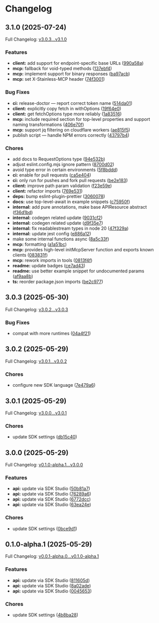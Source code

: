 # Changelog

## 3.1.0 (2025-07-24)

Full Changelog: [v3.0.3...v3.1.0](https://github.com/bem-team/bem-sdk-typescript/compare/v3.0.3...v3.1.0)

### Features

* **client:** add support for endpoint-specific base URLs ([990a58a](https://github.com/bem-team/bem-sdk-typescript/commit/990a58a19806153e7bee48bfca5dd16614770faf))
* **mcp:** fallback for void-typed methods ([137ebf4](https://github.com/bem-team/bem-sdk-typescript/commit/137ebf429194594738c859619ba52fd48e19895d))
* **mcp:** implement support for binary responses ([ba97acb](https://github.com/bem-team/bem-sdk-typescript/commit/ba97acb06e2713f03cf425adbdec8c2d467cde09))
* **mcp:** set X-Stainless-MCP header ([74f3001](https://github.com/bem-team/bem-sdk-typescript/commit/74f3001bf00ecbf8a046d5896759c6fdbb2eeae5))


### Bug Fixes

* **ci:** release-doctor — report correct token name ([514da01](https://github.com/bem-team/bem-sdk-typescript/commit/514da01a63ce02ade84809aaa6fa52ce01eebad7))
* **client:** explicitly copy fetch in withOptions ([19f64e0](https://github.com/bem-team/bem-sdk-typescript/commit/19f64e0d00cdab5a011a5b9661a9d522bd48d63a))
* **client:** get fetchOptions type more reliably ([1a83516](https://github.com/bem-team/bem-sdk-typescript/commit/1a8351630995d927003ab462572ea41e261498f1))
* **mcp:** include required section for top-level properties and support naming transformations ([406e70f](https://github.com/bem-team/bem-sdk-typescript/commit/406e70f5fb9790c8803f63c28fea0b2053c720d3))
* **mcp:** support jq filtering on cloudflare workers ([ae815f5](https://github.com/bem-team/bem-sdk-typescript/commit/ae815f51725609d625a2ef668a58bb2374a036cf))
* publish script — handle NPM errors correctly ([43797b4](https://github.com/bem-team/bem-sdk-typescript/commit/43797b41782573645d854dfe22b8a1957c1263b1))


### Chores

* add docs to RequestOptions type ([94e532b](https://github.com/bem-team/bem-sdk-typescript/commit/94e532b3f6218f77fd42f109c88e475e03220309))
* adjust eslint.config.mjs ignore pattern ([8700d02](https://github.com/bem-team/bem-sdk-typescript/commit/8700d022d05d840db8b003a864c333343939e46a))
* avoid type error in certain environments ([5f8bddd](https://github.com/bem-team/bem-sdk-typescript/commit/5f8bdddb34f845a98e1e9a460241245f63f25edc))
* **ci:** enable for pull requests ([ca5e404](https://github.com/bem-team/bem-sdk-typescript/commit/ca5e404efea17bf331b3751a8485fe4d8177cbf8))
* **ci:** only run for pushes and fork pull requests ([be2e183](https://github.com/bem-team/bem-sdk-typescript/commit/be2e183fc980a761be903cd512359b6a4866d25b))
* **client:** improve path param validation ([f23e59e](https://github.com/bem-team/bem-sdk-typescript/commit/f23e59eec3b837243dca77559c1015adc78678a1))
* **client:** refactor imports ([769e531](https://github.com/bem-team/bem-sdk-typescript/commit/769e531f14f3c98d49d33763f2563b91895dca60))
* **deps:** bump eslint-plugin-prettier ([3060078](https://github.com/bem-team/bem-sdk-typescript/commit/306007808ac2f09cfdac8a26d90a87946aed3a92))
* **docs:** use top-level-await in example snippets ([c75950f](https://github.com/bem-team/bem-sdk-typescript/commit/c75950f9ac5b04c924d328e62ca7ccdcd82afadb))
* **internal:** add pure annotations, make base APIResource abstract ([f36d1bd](https://github.com/bem-team/bem-sdk-typescript/commit/f36d1bd3588215bf46d08af1631ffd8f91b6df51))
* **internal:** codegen related update ([9031cf2](https://github.com/bem-team/bem-sdk-typescript/commit/9031cf2737b28d90c395018d46f65d597aca511f))
* **internal:** codegen related update ([d9f35e7](https://github.com/bem-team/bem-sdk-typescript/commit/d9f35e7377630b2b29dceada577460d96cf60474))
* **internal:** fix readablestream types in node 20 ([47f329a](https://github.com/bem-team/bem-sdk-typescript/commit/47f329a08efb4ff0aba2793e46f0f90efc4726b9))
* **internal:** update jest config ([e886a12](https://github.com/bem-team/bem-sdk-typescript/commit/e886a124e6568acf298673cacb6494498d243c19))
* make some internal functions async ([8a5c33f](https://github.com/bem-team/bem-sdk-typescript/commit/8a5c33fe492439545d297216cf8a7da4cef6620d))
* **mcp:** formatting ([a1a51bc](https://github.com/bem-team/bem-sdk-typescript/commit/a1a51bc76ea6a7d0a98c7f4dd9b846367e7db6a2))
* **mcp:** provides high-level initMcpServer function and exports known clients ([083831f](https://github.com/bem-team/bem-sdk-typescript/commit/083831f26d93b6309749a68286f3b689c2a9f466))
* **mcp:** rework imports in tools ([0813f4f](https://github.com/bem-team/bem-sdk-typescript/commit/0813f4fe6a48d5929d4322f74388d7e23efd106e))
* **readme:** update badges ([ce7ad43](https://github.com/bem-team/bem-sdk-typescript/commit/ce7ad43298026691d56e0ebb7ae9231989666751))
* **readme:** use better example snippet for undocumented params ([af9aa8b](https://github.com/bem-team/bem-sdk-typescript/commit/af9aa8bfd5dd5bde8e71b1a2b7ec75ea4384b990))
* **ts:** reorder package.json imports ([be2c977](https://github.com/bem-team/bem-sdk-typescript/commit/be2c977336615aef61cf98c8ece3d4cd27411766))

## 3.0.3 (2025-05-30)

Full Changelog: [v3.0.2...v3.0.3](https://github.com/bem-team/bem-sdk-typescript/compare/v3.0.2...v3.0.3)

### Bug Fixes

* compat with more runtimes ([04a4f21](https://github.com/bem-team/bem-sdk-typescript/commit/04a4f21f416d5d2e9356ed363c6c11ba145c1cfc))

## 3.0.2 (2025-05-29)

Full Changelog: [v3.0.1...v3.0.2](https://github.com/bem-team/bem-sdk-typescript/compare/v3.0.1...v3.0.2)

### Chores

* configure new SDK language ([7e479a6](https://github.com/bem-team/bem-sdk-typescript/commit/7e479a68c18d10d3b2acbf0590d32b51af04d6e7))

## 3.0.1 (2025-05-29)

Full Changelog: [v3.0.0...v3.0.1](https://github.com/bem-team/bem-sdk-typescript/compare/v3.0.0...v3.0.1)

### Chores

* update SDK settings ([db15c40](https://github.com/bem-team/bem-sdk-typescript/commit/db15c404b69081398614e77dde66f214de70f34d))

## 3.0.0 (2025-05-29)

Full Changelog: [v0.1.0-alpha.1...v3.0.0](https://github.com/bem-team/bem-sdk-typescript/compare/v0.1.0-alpha.1...v3.0.0)

### Features

* **api:** update via SDK Studio ([50b81a7](https://github.com/bem-team/bem-sdk-typescript/commit/50b81a78a2c9979a549d24facb7f13755417855a))
* **api:** update via SDK Studio ([76289a6](https://github.com/bem-team/bem-sdk-typescript/commit/76289a64332a46a07cad991d4b856c54d24d1512))
* **api:** update via SDK Studio ([6772dcc](https://github.com/bem-team/bem-sdk-typescript/commit/6772dcc21b7d5fcd360a8ee718467161fda10937))
* **api:** update via SDK Studio ([63ea24e](https://github.com/bem-team/bem-sdk-typescript/commit/63ea24e1bbfccd44307566223a4b4a3a3fbe4ffe))


### Chores

* update SDK settings ([0bce9d1](https://github.com/bem-team/bem-sdk-typescript/commit/0bce9d1566e10eaff197318164687e451e35ac6e))

## 0.1.0-alpha.1 (2025-05-29)

Full Changelog: [v0.0.1-alpha.0...v0.1.0-alpha.1](https://github.com/bem-team/bem-sdk-typescript/compare/v0.0.1-alpha.0...v0.1.0-alpha.1)

### Features

* **api:** update via SDK Studio ([811605d](https://github.com/bem-team/bem-sdk-typescript/commit/811605d039a6c276e79bde427badd2ccab80e2c9))
* **api:** update via SDK Studio ([8a02ade](https://github.com/bem-team/bem-sdk-typescript/commit/8a02adef93183a0d63cb52059f35b97d5a75f760))
* **api:** update via SDK Studio ([0045653](https://github.com/bem-team/bem-sdk-typescript/commit/0045653c1f22e4d84ff8a29c2902f888557113a0))


### Chores

* update SDK settings ([4b8ba28](https://github.com/bem-team/bem-sdk-typescript/commit/4b8ba284dee461b6e7ac52afa200b61568b2c23e))
